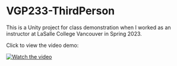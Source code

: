 # VGP233-ThirdPerson

This is a Unity project for class demonstration when I worked as an instructor at LaSalle College Vancouver in Spring 2023.

Click to view the video demo:

[![Watch the video](https://user-images.githubusercontent.com/121979781/261385880-0ba12feb-6959-40bb-b3cd-f9376870eb59.jpeg)](https://youtube.com/watch?v=6i-uAC8lQeg)
